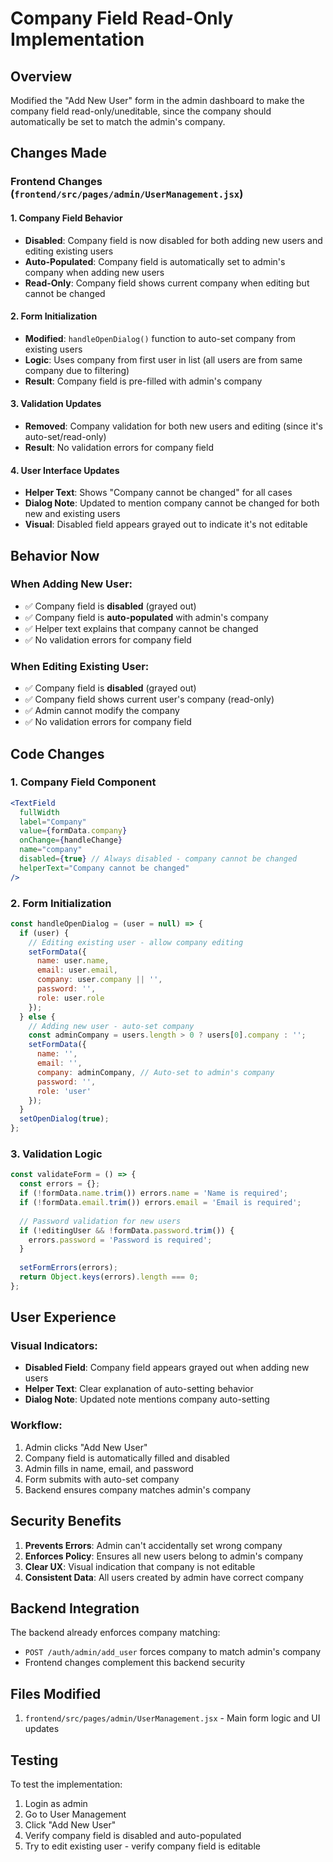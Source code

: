 # Company Field Read-Only Implementation

## Overview
Modified the "Add New User" form in the admin dashboard to make the company field read-only/uneditable, since the company should automatically be set to match the admin's company.

## Changes Made

### Frontend Changes (`frontend/src/pages/admin/UserManagement.jsx`)

#### 1. Company Field Behavior
- **Disabled**: Company field is now disabled for both adding new users and editing existing users
- **Auto-Populated**: Company field is automatically set to admin's company when adding new users
- **Read-Only**: Company field shows current company when editing but cannot be changed

#### 2. Form Initialization
- **Modified**: `handleOpenDialog()` function to auto-set company from existing users
- **Logic**: Uses company from first user in list (all users are from same company due to filtering)
- **Result**: Company field is pre-filled with admin's company

#### 3. Validation Updates
- **Removed**: Company validation for both new users and editing (since it's auto-set/read-only)
- **Result**: No validation errors for company field

#### 4. User Interface Updates
- **Helper Text**: Shows "Company cannot be changed" for all cases
- **Dialog Note**: Updated to mention company cannot be changed for both new and existing users
- **Visual**: Disabled field appears grayed out to indicate it's not editable

## Behavior Now

### When Adding New User:
- ✅ Company field is **disabled** (grayed out)
- ✅ Company field is **auto-populated** with admin's company
- ✅ Helper text explains that company cannot be changed
- ✅ No validation errors for company field

### When Editing Existing User:
- ✅ Company field is **disabled** (grayed out)
- ✅ Company field shows current user's company (read-only)
- ✅ Admin cannot modify the company
- ✅ No validation errors for company field

## Code Changes

### 1. Company Field Component
```jsx
<TextField
  fullWidth
  label="Company"
  value={formData.company}
  onChange={handleChange}
  name="company"
  disabled={true} // Always disabled - company cannot be changed
  helperText="Company cannot be changed"
/>
```

### 2. Form Initialization
```jsx
const handleOpenDialog = (user = null) => {
  if (user) {
    // Editing existing user - allow company editing
    setFormData({
      name: user.name,
      email: user.email,
      company: user.company || '',
      password: '',
      role: user.role
    });
  } else {
    // Adding new user - auto-set company
    const adminCompany = users.length > 0 ? users[0].company : '';
    setFormData({
      name: '',
      email: '',
      company: adminCompany, // Auto-set to admin's company
      password: '',
      role: 'user'
    });
  }
  setOpenDialog(true);
};
```

### 3. Validation Logic
```jsx
const validateForm = () => {
  const errors = {};
  if (!formData.name.trim()) errors.name = 'Name is required';
  if (!formData.email.trim()) errors.email = 'Email is required';
  
  // Password validation for new users
  if (!editingUser && !formData.password.trim()) {
    errors.password = 'Password is required';
  }
  
  setFormErrors(errors);
  return Object.keys(errors).length === 0;
};
```

## User Experience

### Visual Indicators:
- **Disabled Field**: Company field appears grayed out when adding new users
- **Helper Text**: Clear explanation of auto-setting behavior
- **Dialog Note**: Updated note mentions company auto-setting

### Workflow:
1. Admin clicks "Add New User"
2. Company field is automatically filled and disabled
3. Admin fills in name, email, and password
4. Form submits with auto-set company
5. Backend ensures company matches admin's company

## Security Benefits

1. **Prevents Errors**: Admin can't accidentally set wrong company
2. **Enforces Policy**: Ensures all new users belong to admin's company
3. **Clear UX**: Visual indication that company is not editable
4. **Consistent Data**: All users created by admin have correct company

## Backend Integration

The backend already enforces company matching:
- `POST /auth/admin/add_user` forces company to match admin's company
- Frontend changes complement this backend security

## Files Modified

1. `frontend/src/pages/admin/UserManagement.jsx` - Main form logic and UI updates

## Testing

To test the implementation:
1. Login as admin
2. Go to User Management
3. Click "Add New User"
4. Verify company field is disabled and auto-populated
5. Try to edit existing user - verify company field is editable 